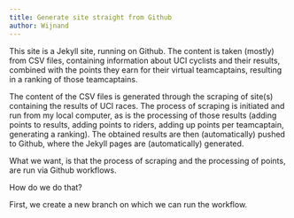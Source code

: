 ```yaml
---
title: Generate site straight from Github
author: Wijnand
---
```


This site is a Jekyll site, running on Github.
The content is taken (mostly) from CSV files, containing information about UCI cyclists and their results, combined with the points they earn for their virtual teamcaptains, resulting in a ranking of those teamcaptains.

The content of the CSV files is generated through the scraping of site(s) containing the results of UCI races. 
The process of scraping is initiated and run from my local computer, as is the processing of those results (adding points to results, adding points to riders, adding up points per teamcaptain, generating a ranking). The obtained results are then (automatically) pushed to Github, where the Jekyll pages are (automatically) generated. 

What we want, is that the process of scraping and the processing of points, are run via Github workflows.

How do we do that?

First, we create a new branch on which we can run the workflow.

